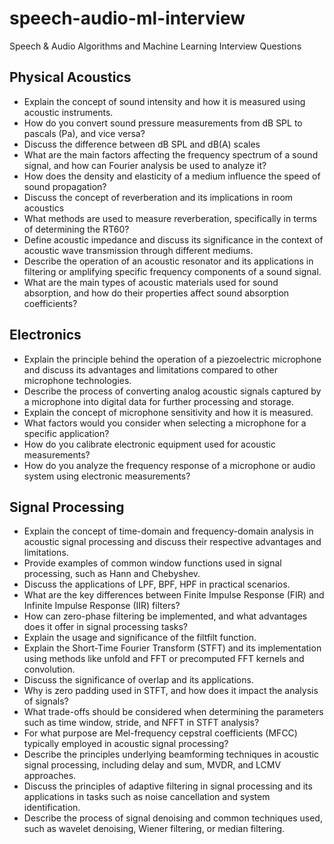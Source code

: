 # speech-audio-ml-interview
Speech & Audio Algorithms and Machine Learning Interview Questions


## Physical Acoustics
* Explain the concept of sound intensity and how it is measured using acoustic instruments.
* How do you convert sound pressure measurements from dB SPL to pascals (Pa), and vice versa?
* Discuss the difference between dB SPL and dB(A) scales
* What are the main factors affecting the frequency spectrum of a sound signal, and how can Fourier analysis be used to analyze it?
* How does the density and elasticity of a medium influence the speed of sound propagation?
* Discuss the concept of reverberation and its implications in room acoustics
* What methods are used to measure reverberation, specifically in terms of determining the RT60?
* Define acoustic impedance and discuss its significance in the context of acoustic wave transmission through different mediums.
* Describe the operation of an acoustic resonator and its applications in filtering or amplifying specific frequency components of a sound signal.
* What are the main types of acoustic materials used for sound absorption, and how do their properties affect sound absorption coefficients?

## Electronics
* Explain the principle behind the operation of a piezoelectric microphone and discuss its advantages and limitations compared to other microphone technologies.
* Describe the process of converting analog acoustic signals captured by a microphone into digital data for further processing and storage.
* Explain the concept of microphone sensitivity and how it is measured.
* What factors would you consider when selecting a microphone for a specific application?
* How do you calibrate electronic equipment used for acoustic measurements?
* How do you analyze the frequency response of a microphone or audio system using electronic measurements?


## Signal Processing
* Explain the concept of time-domain and frequency-domain analysis in acoustic signal processing and discuss their respective advantages and limitations.
* Provide examples of common window functions used in signal processing, such as Hann and Chebyshev.
* Discuss the applications of LPF, BPF, HPF in practical scenarios.
* What are the key differences between Finite Impulse Response (FIR) and Infinite Impulse Response (IIR) filters?
* How can zero-phase filtering be implemented, and what advantages does it offer in signal processing tasks?
* Explain the usage and significance of the filtfilt function.
* Explain the Short-Time Fourier Transform (STFT) and its implementation using methods like unfold and FFT or precomputed FFT kernels and convolution.
* Discuss the significance of overlap and its applications.
* Why is zero padding used in STFT, and how does it impact the analysis of signals?
* What trade-offs should be considered when determining the parameters such as time window, stride, and NFFT in STFT analysis?
* For what purpose are Mel-frequency cepstral coefficients (MFCC) typically employed in acoustic signal processing?
* Describe the principles underlying beamforming techniques in acoustic signal processing, including delay and sum, MVDR, and LCMV approaches.
* Discuss the principles of adaptive filtering in signal processing and its applications in tasks such as noise cancellation and system identification.
* Describe the process of signal denoising and common techniques used, such as wavelet denoising, Wiener filtering, or median filtering.
